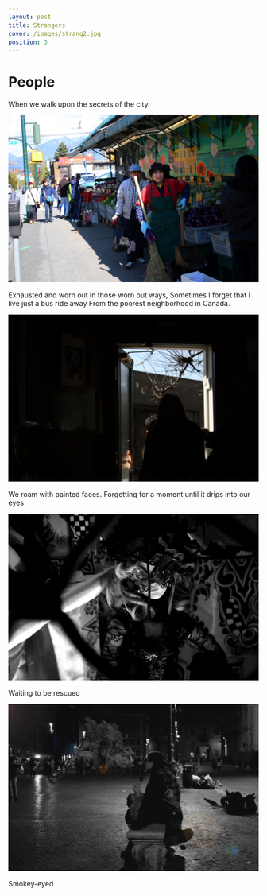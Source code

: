 ```yaml
---
layout: post
title: Strangers
cover: /images/strang2.jpg
position: 3
---
```

# People

When we walk upon the secrets of the city.

<div class="photo">
  <img src="/images/strang2.jpg"/>
  <p>Exhausted and worn out in those worn out ways,
Sometimes I forget that I live just a bus ride away
From the poorest neighborhood in Canada.</p>
</div>

<div class="photo">
  <img src="/images/example3_1027px.jpg"/>
  <p>We roam with painted faces.
Forgetting for a moment until
it drips into our eyes</p>
</div>

<div class="photo">
  <img src="/images/strang4.JPG"/>
  <p>Waiting to be rescued</p>
</div>

<div class="photo">
  <img src="/images/strang5.JPG"/>
  <p>Smokey-eyed</p>
</div>
